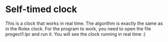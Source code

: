 # Self-timed clock
This is a clock that works in real time. The algorithm is exactly the same as in the Rolex clock. For the program to work, you need to open the file progect1.lpr and run it. You will see the clock running in real time :)
